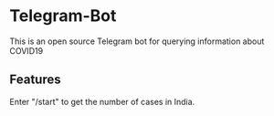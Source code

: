 # Telegram-Bot

This is an open source Telegram bot for querying information about COVID19

## Features

Enter "/start" to get the number of cases in India. 
